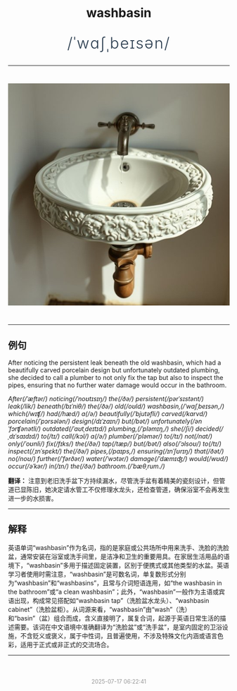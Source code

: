 <div align="center">

# washbasin

<div style="margin: 30px 0;">
<h1 style="font-size: 2.5em; font-weight: 300; letter-spacing: 2px; margin: 0; color: #2c3e50;">
/ˈwɑʃˌbeɪsən/
</h1>
</div>

</div>

---

<div align="center" style="margin: 40px 0;">

![washbasin](images/washbasin.png)

</div>

---

## 例句

After noticing the persistent leak beneath the old washbasin, which had a beautifully carved porcelain design but unfortunately outdated plumbing, she decided to call a plumber to not only fix the tap but also to inspect the pipes, ensuring that no further water damage would occur in the bathroom.

*After(/ˈæftər/) noticing(/ˈnoʊtɪsɪŋ/) the(/ðə/) persistent(/pərˈsɪstənt/) leak(/lik/) beneath(/bɪˈniθ/) the(/ðə/) old(/oʊld/) washbasin,(/ˈwɑʃˌbeɪsən,/) which(/wɪʧ/) had(/hæd/) a(/ə/) beautifully(/ˈbjutəfli/) carved(/kɑrvd/) porcelain(/ˈpɔrsələn/) design(/dɪˈzaɪn/) but(/bət/) unfortunately(/ənˈfɔrʧənətli/) outdated(/ˈaʊtˌdeɪtɪd/) plumbing,(/ˈpləmɪŋ,/) she(/ʃi/) decided(/ˌdɪˈsaɪdɪd/) to(/tɪ/) call(/kɔl/) a(/ə/) plumber(/ˈpləmər/) to(/tɪ/) not(/nɑt/) only(/ˈoʊnli/) fix(/fɪks/) the(/ðə/) tap(/tæp/) but(/bət/) also(/ˈɔlsoʊ/) to(/tɪ/) inspect(/ˌɪnˈspɛkt/) the(/ðə/) pipes,(/paɪps,/) ensuring(/ɪnˈʃʊrɪŋ/) that(/ðət/) no(/noʊ/) further(/ˈfərðər/) water(/ˈwɔtər/) damage(/ˈdæmɪʤ/) would(/wʊd/) occur(/əˈkər/) in(/ɪn/) the(/ðə/) bathroom.(/ˈbæθˌrum./)*

**翻译：** 注意到老旧洗手盆下方持续漏水，尽管洗手盆有着精美的瓷刻设计，但管道已显陈旧，她决定请水管工不仅修理水龙头，还检查管道，确保浴室不会再发生进一步的水损害。

---

## 解释

英语单词“washbasin”作为名词，指的是家庭或公共场所中用来洗手、洗脸的洗脸盆，通常安装在浴室或洗手间里，是洁净和卫生的重要用具。在家居生活用品的语境下，“washbasin”多用于描述固定装置，区别于便携式或其他类型的水盆。英语学习者使用时需注意，“washbasin”是可数名词，单复数形式分别为“washbasin”和“washbasins”，且常与介词短语连用，如“the washbasin in the bathroom”或“a clean washbasin”；此外，“washbasin”一般作为主语或宾语出现，构成常见搭配如“washbasin tap”（洗脸盆水龙头）、“washbasin cabinet”（洗脸盆柜）。从词源来看，“washbasin”由“wash”（洗）和“basin”（盆）组合而成，含义直接明了，属复合词，起源于英语日常生活的描述需要。该词在中文语境中准确翻译为“洗脸盆”或“洗手盆”，是室内固定的卫浴设施，不含贬义或褒义，属于中性词，且普遍使用，不涉及特殊文化内涵或语言色彩，适用于正式或非正式的交流场合。


---

<div align="center" style="margin-top: 50px;">
<small style="color: #999; font-size: 0.9em;">2025-07-17 06:22:41</small>
</div>

